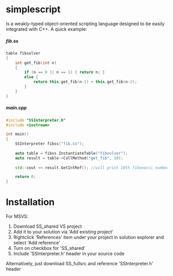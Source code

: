 # simplescript
Is a weakly-typed object-oriented scripting language designed to be easily integrated with C++.
A quick example:

##### fib.ss
```c++
table fibsolver
{
	int get_fib(int n)
	{
		if (n == 0 || n == 1) {	return n; }
		else {
			return this.get_fib(n-1) + this.get_fib(n-2);
		}
	}
}
```

##### main.cpp
```c++
#include "SSInterpreter.h"
#include <iostream>

int main()
{
	SSInterpreter fibss("fib.ss");
  
	auto table = fibss.InstantiateTable("fibsolver");
	auto result = table->CallMethod("get_fib", 10);
  
	std::cout << result.GetIntRef(); //will print 10th fibonacci number, 55

	return 0;
}
```

# Installation
For MSVS:
1. Download SS_shared VS project
2. Add it to your solution via 'Add existing project'
3. Rightclick 'References' item under your project in solution explorer and select 'Add reference'
4. Turn on checkbox for 'SS_shared'
5. Include 'SSInterpreter.h' header in your source code

Alternatively, just download SS_fullsrc and reference 'SSInterpreter.h' header
